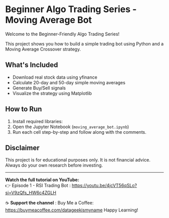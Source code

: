 # Beginner Algo Trading Series - Moving Average Bot

Welcome to the Beginner-Friendly Algo Trading Series!

This project shows you how to build a simple trading bot using Python and a Moving Average Crossover strategy.

## What's Included
- Download real stock data using yfinance
- Calculate 20-day and 50-day simple moving averages
- Generate Buy/Sell signals
- Visualize the strategy using Matplotlib

## How to Run
1. Install required libraries:
2. Open the Jupyter Notebook (`moving_average_bot.ipynb`)
3. Run each cell step-by-step and follow along with the comments.

## Disclaimer
This project is for educational purposes only. It is not financial advice. Always do your own research before investing.

---
**Watch the full tutorial on YouTube:**  
👉 Episode 1 - RSI Trading Bot : https://youtu.be/4jcVT56qSLo?si=V9zQfs_HW6c4ZGLH

☕ **Support the channel** :
Buy Me a Coffee: https://buymeacoffee.com/datageekismyname
Happy Learning!
